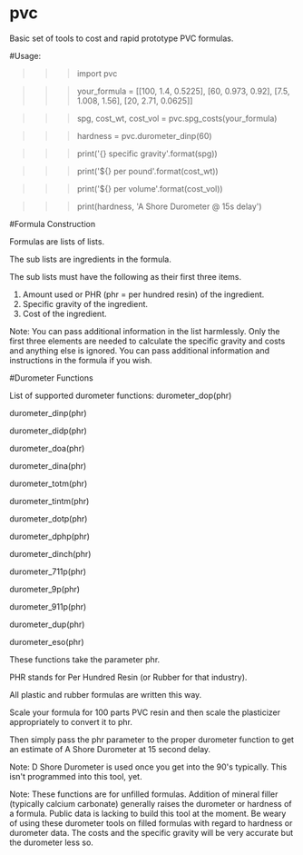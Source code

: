 # pvc

Basic set of tools to cost and rapid prototype PVC formulas.

#Usage:
>>>import pvc

>>>your_formula = [[100, 1.4, 0.5225], [60, 0.973, 0.92], [7.5, 1.008, 1.56], [20, 2.71, 0.0625]]

>>>spg, cost_wt, cost_vol = pvc.spg_costs(your_formula)

>>>hardness = pvc.durometer_dinp(60)

>>>print('{} specific gravity'.format(spg))

>>>print('${} per pound'.format(cost_wt))

>>>print('${} per volume'.format(cost_vol))

>>>print(hardness, 'A Shore Durometer @ 15s delay')

#Formula Construction

Formulas are lists of lists.

The sub lists are ingredients in the formula.

The sub lists must have the following as their first three items.

1.  Amount used or PHR (phr = per hundred resin) of the ingredient.
2.  Specific gravity of the ingredient.
3.  Cost of the ingredient.

Note:  You can pass additional information in the list harmlessly.  Only the first three elements are needed to calculate the specific gravity and costs and anything else is ignored.  You can pass additional information and instructions in the formula if you wish.

#Durometer Functions

List of supported durometer functions:
durometer_dop(phr)

durometer_dinp(phr)

durometer_didp(phr)

durometer_doa(phr)

durometer_dina(phr)

durometer_totm(phr)

durometer_tintm(phr)

durometer_dotp(phr)

durometer_dphp(phr)

durometer_dinch(phr)

durometer_711p(phr)

durometer_9p(phr)

durometer_911p(phr)

durometer_dup(phr)

durometer_eso(phr)

These functions take the parameter phr.

PHR stands for Per Hundred Resin (or Rubber for that industry).

All plastic and rubber formulas are written this way.

Scale your formula for 100 parts PVC resin and then scale the plasticizer appropriately to convert it to phr.

Then simply pass the phr parameter to the proper durometer function to get an estimate of A Shore Durometer at 15 second delay.

Note:  D Shore Durometer is used once you get into the 90's typically.  This isn't programmed into this tool, yet.

Note:  These functions are for unfilled formulas.  Addition of mineral filler (typically calcium carbonate) generally raises the durometer or hardness of a formula.  Public data is lacking to build this tool at the moment.  Be weary of using these durometer tools on filled formulas with regard to hardness or durometer data.  The costs and the specific gravity will be very accurate but the durometer less so.
